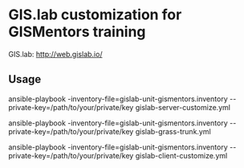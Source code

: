 # GIS.lab customization for GISMentors training

GIS.lab: http://web.gislab.io/

## Usage

   ansible-playbook -inventory-file=gislab-unit-gismentors.inventory --private-key=/path/to/your/private/key gislab-server-customize.yml
   
   ansible-playbook -inventory-file=gislab-unit-gismentors.inventory --private-key=/path/to/your/private/key gislab-grass-trunk.yml
   
   ansible-playbook -inventory-file=gislab-unit-gismentors.inventory --private-key=/path/to/your/private/key gislab-client-customize.yml

